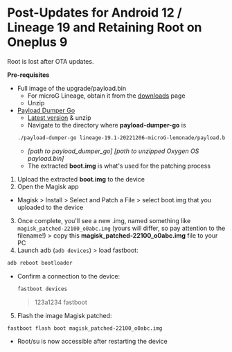 # Post-Updates for Android 12 / Lineage 19 and Retaining Root on Oneplus 9
Root is lost after OTA updates.

**Pre-requisites**
- Full image of the upgrade/payload.bin
  - For microG Lineage, obtain it from the [downloads](https://download.lineage.microg.org/) page
  - Unzip
- [Payload Dumper Go](https://github.com/ssut/payload-dumper-go)
  - [Latest version](https://github.com/ssut/payload-dumper-go/releases) & unzip
  - Navigate to the directory where **payload-dumper-go** is
  ```bash
  ./payload-dumper-go lineage-19.1-20221206-microG-lemonade/payload.bin
  ```
    - *[path to payload_dumper_go] [path to unzipped Oxygen OS payload.bin]*
    - The extracted **boot.img** is what's used for the patching process


1. Upload the extracted **boot.img** to the device
2. Open the Magisk app
  - Magisk > Install > Select and Patch a File > select boot.img that you uploaded to the device
3.  Once complete, you'll see a new .img, named something like `magisk_patched-22100_o0abc.img` (yours will differ, so pay attention to the filename!) > copy this **magisk_patched-22100_o0abc.img** file to your PC
4. Launch adb (`adb devices`) > load fastboot:
```bash
adb reboot bootloader
```

  - Confirm a connection to the device:
    ```bash
    fastboot devices
    ```
    > 123a1234	fastboot

5. Flash the image Magisk patched:
```bash
fastboot flash boot magisk_patched-22100_o0abc.img
```

  - Root/su is now accessible after restarting the device
